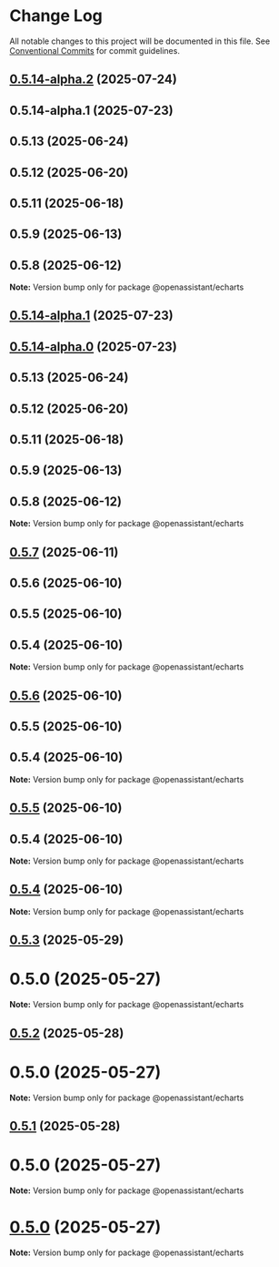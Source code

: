 # Change Log

All notable changes to this project will be documented in this file.
See [Conventional Commits](https://conventionalcommits.org) for commit guidelines.

## [0.5.14-alpha.2](https://github.com/geodaai/openassistant/compare/@openassistant/echarts@0.0.5...@openassistant/echarts@0.5.14-alpha.2) (2025-07-24)

## 0.5.14-alpha.1 (2025-07-23)

## 0.5.13 (2025-06-24)

## 0.5.12 (2025-06-20)

## 0.5.11 (2025-06-18)

## 0.5.9 (2025-06-13)

## 0.5.8 (2025-06-12)

**Note:** Version bump only for package @openassistant/echarts

## [0.5.14-alpha.1](https://github.com/geodaai/openassistant/compare/@openassistant/echarts@0.0.5...@openassistant/echarts@0.5.14-alpha.1) (2025-07-23)

## [0.5.14-alpha.0](https://github.com/geodaai/openassistant/compare/@openassistant/echarts@0.0.5...@openassistant/echarts@0.5.14-alpha.0) (2025-07-23)

## 0.5.13 (2025-06-24)

## 0.5.12 (2025-06-20)

## 0.5.11 (2025-06-18)

## 0.5.9 (2025-06-13)

## 0.5.8 (2025-06-12)

**Note:** Version bump only for package @openassistant/echarts

## [0.5.7](https://github.com/geodaopenjs/openassistant/compare/@openassistant/echarts@0.0.5...@openassistant/echarts@0.5.7) (2025-06-11)

## 0.5.6 (2025-06-10)

## 0.5.5 (2025-06-10)

## 0.5.4 (2025-06-10)

**Note:** Version bump only for package @openassistant/echarts

## [0.5.6](https://github.com/geodaopenjs/openassistant/compare/@openassistant/echarts@0.0.5...@openassistant/echarts@0.5.6) (2025-06-10)

## 0.5.5 (2025-06-10)

## 0.5.4 (2025-06-10)

**Note:** Version bump only for package @openassistant/echarts

## [0.5.5](https://github.com/geodaopenjs/openassistant/compare/@openassistant/echarts@0.0.5...@openassistant/echarts@0.5.5) (2025-06-10)

## 0.5.4 (2025-06-10)

**Note:** Version bump only for package @openassistant/echarts

## [0.5.4](https://github.com/geodaopenjs/openassistant/compare/@openassistant/echarts@0.0.5...@openassistant/echarts@0.5.4) (2025-06-10)

**Note:** Version bump only for package @openassistant/echarts

## [0.5.3](https://github.com/geodaopenjs/openassistant/compare/@openassistant/echarts@0.0.5...@openassistant/echarts@0.5.3) (2025-05-29)

# 0.5.0 (2025-05-27)

**Note:** Version bump only for package @openassistant/echarts

## [0.5.2](https://github.com/geodaopenjs/openassistant/compare/@openassistant/echarts@0.0.5...@openassistant/echarts@0.5.2) (2025-05-28)

# 0.5.0 (2025-05-27)

**Note:** Version bump only for package @openassistant/echarts

## [0.5.1](https://github.com/geodaopenjs/openassistant/compare/@openassistant/echarts@0.0.5...@openassistant/echarts@0.5.1) (2025-05-28)

# 0.5.0 (2025-05-27)

**Note:** Version bump only for package @openassistant/echarts

# [0.5.0](https://github.com/geodaopenjs/openassistant/compare/@openassistant/echarts@0.0.5...@openassistant/echarts@0.5.0) (2025-05-27)

**Note:** Version bump only for package @openassistant/echarts
